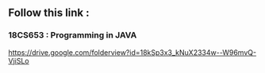 ## Follow this link :

### 18CS653 : Programming in JAVA
https://drive.google.com/folderview?id=18kSp3x3_kNuX2334w--W96mvQ-VjiSLo
